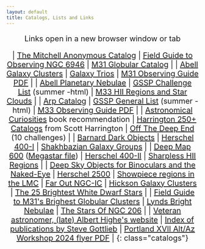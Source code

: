 ```yaml
---
layout: default
title: Catalogs, Lists and Links
---
```


<base target="_blank">
<div style="margin-left: auto; margin-right: auto; text-align: center; font-size: 20px;">

<style>
table.catalogs {
text-align: left;
margin-left: auto;
margin-right: auto;
border-collapse: separate !important;
width: 77%;
}
table.catalogs th, table.catalogs td {
border: 1px solid !important;
padding-left: 7px;
padding-right: 15px;
width: 33.3%
}
</style>

Links open in a new browser window or tab

| [The Mitchell Anonymous Catalog](https://docs.google.com/spreadsheets/d/1ZgxFtlElpzSbVZCAnrPkcjWXyJxuflANK1RCV-99yp0/) | [Field Guide to Observing NGC 6946](https://drive.google.com/file/d/1XMCJG1OFlCHX_92tO_-GZ35QN6ylq3wW/edit) | [M31 Globular Catalog](M31GC(Brightest75).xls) |
| [Abell Galaxy Clusters](AGC.xls) | [Galaxy Trios](Galaxy%20Trios.xls) | [M31 Observing Guide PDF](https://drive.google.com/file/d/1Zbro3JFJVPOEcFh0iwRqpx8Lvxm81_Zd/view?usp=sharing) |
| [Abell Planetary Nebulae](Abell.PN.xls) | [GSSP Challenge List](http://www.observers.org/GSSP/GSSP_Challenge_List.html) (summer -html) | [M33 HII Regions and Star Clouds](M33.HII-Star.Clouds.html) |
| [Arp Catalog](Arp.Catalogue.xls) | [GSSP General List](http://www.observers.org/GSSP/GSSP_General_Obs_List.html) (summer - html) | [M33 Observing Guide PDF](https://drive.google.com/file/d/1jYcDtEl4aekzKgyK-QcAGKhAYuelx03E/view) |
| [Astronomical Curiosities](https://douglas.asimha.net/) book recommendation | [Harrington 250+ Catalogs](https://drive.google.com/file/d/1sNz7xqMLNG1xiH0uAUozwfpcETQYtxBy/view?usp=sharing) from Scott Harrington | [Off The Deep End](http://www.observers.org/GSSP/GSSP_2007.html) (10 challenges) |
| [Barnard Dark Objects](BarnardsDarkObjects.xls) | [Herschel 400-I](H400-1.xls) | [Shakhbazian Galaxy Groups](ShkListFromCDS.xls) |
| [Deep Map 600](Orion.DeepMap.600.xls) ([Megastar file](/DeepMap600_DeepSkyObjects.obs)) | [Herschel 400-II](H400-2.xls) | [Sharpless HII Regions](sharpless.xls) |
| [Deep Sky Objects for Binoculars and the Naked-Eye](https://drive.google.com/file/d/1qvu4oJitOL0lbJ9lr8sQWpN4ZGNZP6M1/view?usp=sharing) | [Herschel 2500](herschel.2500.xls) | [Showpiece regions in the LMC](Showpiece%20regions%20in%20the%20LMC.pdf)
| [Far Out NGC-IC](Farout%20NGC-IC.pdf) | [Hickson Galaxy Clusters](HCG.xls) | [The 25 Brightest White Dwarf Stars](https://drive.google.com/file/d/1r9HWME4ymlMh7SPDJGPBXwnJhMcGYLOf/view?usp=sharing) |
| [Field Guide to M31\'s Brighest Globular Clusters](https://drive.google.com/file/d/1N9NaJV8KJ71jgy0RewyVeq5HKOTKZKmy/view?usp=sharing) | [Lynds Bright Nebulae](LyndsBrightNebulae.xls) | [The Stars Of NGC 206](https://drive.google.com/file/d/1PNlitQz3xMn08jXwzwyhsquVfIg1M1WL/view?usp=sharing) |
| [Veteran astronomer, (late) Albert Highe\'s website](https://web.archive.org/web/20060312200423/http://pw2.netcom.com/~ahighe/) | [Index of publications by Steve Gottlieb](/Steve_Gottlieb_Publications.docx) | [Portland XVII Alt/Az Workshop 2024 flyer PDF](assets/Portland_XVII.pdf) |
{: class="catalogs"}

</div>
